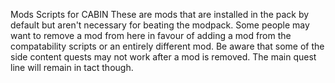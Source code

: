 Mods Scripts for CABIN
These are mods that are installed in the pack by default but aren't necessary for beating the modpack.
Some people may want to remove a mod from here in favour of adding a mod from the compatability scripts or an entirely different mod.
Be aware that some of the side content quests may not work after a mod is removed. The main quest line will remain in tact though.